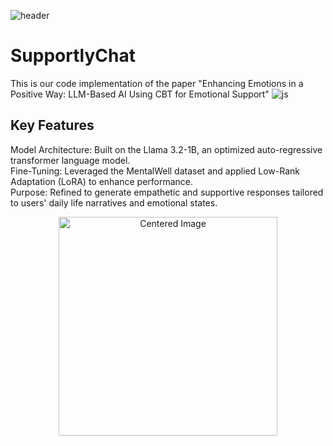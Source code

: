 ![header](https://capsule-render.vercel.app/api?type=venom&color=0:A8D08D,100:EAF7E0&height=300&section=header&text=SupportlyChat%20&fontSize=90)

# SupportlyChat
This is our code implementation of the paper "Enhancing Emotions in a Positive Way: LLM-Based AI Using CBT for Emotional Support"
![js](https://img.shields.io/badge/Python-3776AB?style=for-the-badge&logo=python&logoColor=white)

## Key Features

Model Architecture: Built on the Llama 3.2-1B, an optimized auto-regressive transformer language model. \
Fine-Tuning: Leveraged the MentalWell dataset and applied Low-Rank Adaptation (LoRA) to enhance performance. \
Purpose: Refined to generate empathetic and supportive responses tailored to users' daily life narratives and emotional states.

<div align="center">
  <img src="https://github.com/user-attachments/assets/3ab11366-589e-4156-8fa8-630ff7288072" alt="Centered Image" width="350">
</div>




